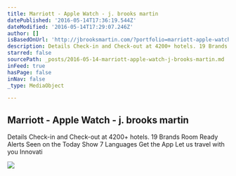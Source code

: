 ```yaml
---
title: Marriott - Apple Watch - j. brooks martin
datePublished: '2016-05-14T17:36:19.544Z'
dateModified: '2016-05-14T17:29:07.246Z'
author: []
isBasedOnUrl: 'http://jbrooksmartin.com/?portfolio=marriott-apple-watch'
description: Details Check-in and Check-out at 4200+ hotels. 19 Brands Room Ready Alerts Seen on the Today Show 7 Languages Get the App Let us travel with you Innovati
starred: false
sourcePath: _posts/2016-05-14-marriott-apple-watch-j-brooks-martin.md
inFeed: true
hasPage: false
inNav: false
_type: MediaObject

---
```

<article style=""><h1>Marriott - Apple Watch - j. brooks martin</h1><p>Details Check-in and Check-out at 4200+ hotels. 19 Brands Room Ready Alerts Seen on the Today Show 7 Languages Get the App Let us travel with you Innovati</p><img src="http://jbrooksmartin.com/wp-content/uploads/2013/10/PortfolioTop_MI-IWTCH-3.png" /></article>